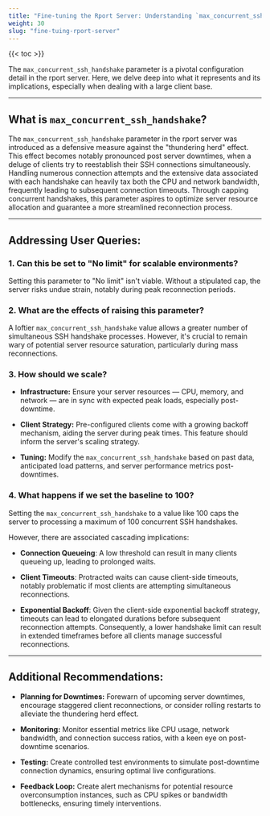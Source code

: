 ```yaml
---
title: "Fine-tuning the Rport Server: Understanding `max_concurrent_ssh_handshake`"
weight: 30
slug: "fine-tuing-rport-server"
---
```

{{< toc >}}

The `max_concurrent_ssh_handshake` parameter is a pivotal configuration detail in the rport server. Here, we delve deep into what it represents and its implications, especially when dealing with a large client base.

---

## What is `max_concurrent_ssh_handshake`?

The `max_concurrent_ssh_handshake` parameter in the rport server was introduced as a defensive measure against the "thundering herd" effect. This effect becomes notably pronounced post server downtimes, when a deluge of clients try to reestablish their SSH connections simultaneously. Handling numerous connection attempts and the extensive data associated with each handshake can heavily tax both the CPU and network bandwidth, frequently leading to subsequent connection timeouts. Through capping concurrent handshakes, this parameter aspires to optimize server resource allocation and guarantee a more streamlined reconnection process.

---

## Addressing User Queries:

### 1. **Can this be set to "No limit" for scalable environments?**

Setting this parameter to "No limit" isn't viable. Without a stipulated cap, the server risks undue strain, notably during peak reconnection periods.

### 2. **What are the effects of raising this parameter?**

A loftier `max_concurrent_ssh_handshake` value allows a greater number of simultaneous SSH handshake processes. However, it's crucial to remain wary of potential server resource saturation, particularly during mass reconnections.

### 3. **How should we scale?**

- **Infrastructure:** Ensure your server resources — CPU, memory, and network — are in sync with expected peak loads, especially post-downtime.

- **Client Strategy:** Pre-configured clients come with a growing backoff mechanism, aiding the server during peak times. This feature should inform the server's scaling strategy.

- **Tuning:** Modify the `max_concurrent_ssh_handshake` based on past data, anticipated load patterns, and server performance metrics post-downtimes.

### 4. **What happens if we set the baseline to 100?**

Setting the `max_concurrent_ssh_handshake` to a value like 100 caps the server to processing a maximum of 100 concurrent SSH handshakes.

However, there are associated cascading implications:

- **Connection Queueing**: A low threshold can result in many clients queueing up, leading to prolonged waits.

- **Client Timeouts**: Protracted waits can cause client-side timeouts, notably problematic if most clients are attempting simultaneous reconnections.

- **Exponential Backoff**: Given the client-side exponential backoff strategy, timeouts can lead to elongated durations before subsequent reconnection attempts. Consequently, a lower handshake limit can result in extended timeframes before all clients manage successful reconnections.

---

## Additional Recommendations:

- **Planning for Downtimes:** Forewarn of upcoming server downtimes, encourage staggered client reconnections, or consider rolling restarts to alleviate the thundering herd effect.

- **Monitoring:** Monitor essential metrics like CPU usage, network bandwidth, and connection success ratios, with a keen eye on post-downtime scenarios.

- **Testing:** Create controlled test environments to simulate post-downtime connection dynamics, ensuring optimal live configurations.

- **Feedback Loop:** Create alert mechanisms for potential resource overconsumption instances, such as CPU spikes or bandwidth bottlenecks, ensuring timely interventions.
